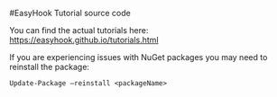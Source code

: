 #EasyHook Tutorial source code

You can find the actual tutorials here: https://easyhook.github.io/tutorials.html

If you are experiencing issues with NuGet packages you may need to reinstall the package:

`Update-Package –reinstall <packageName>`
